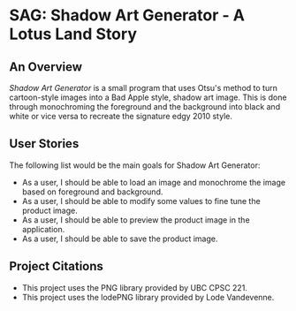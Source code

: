 <img src="">
<br>

# SAG: Shadow Art Generator - A Lotus Land Story

## An Overview
*Shadow Art Generator* is a small program that uses Otsu's method to turn cartoon-style images into a Bad Apple style, shadow art image. 
This is done through monochroming the foreground and the background into black and white or vice versa to recreate the signature edgy 2010 style.

## User Stories
The following list would be the main goals for Shadow Art Generator:
- As a user, I should be able to load an image and monochrome the image based on foreground and background.
- As a user, I should be able to modify some values to fine tune the product image.
- As a user, I should be able to preview the product image in the application.
- As a user, I should be able to save the product image.

## Project Citations
- This project uses the PNG library provided by UBC CPSC 221.
- This project uses the lodePNG library provided by Lode Vandevenne.